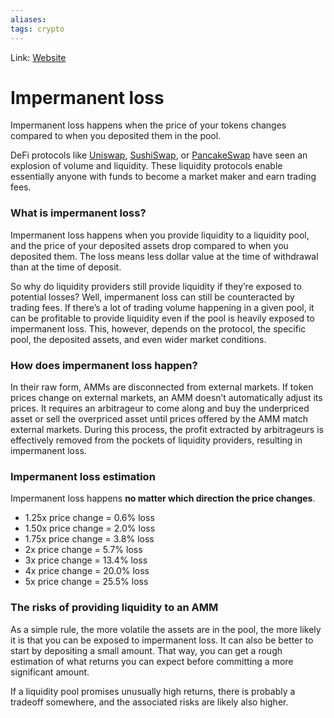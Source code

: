 ```yaml
---
aliases:
tags: crypto
---
```

Link: [Website](https://academy.binance.com/en/articles/impermanent-loss-explained)

# Impermanent loss
Impermanent loss happens when the price of your tokens changes compared to when you deposited them in the pool.

DeFi protocols like [Uniswap](https://academy.binance.com/en/articles/what-is-uniswap-and-how-does-it-work), [SushiSwap](https://academy.binance.com/en/articles/your-guide-to-sushiswap), or [PancakeSwap](https://academy.binance.com/en/articles/a-guide-to-pancakeswap) have seen an explosion of volume and liquidity. These liquidity protocols enable essentially anyone with funds to become a market maker and earn trading fees.

### What is impermanent loss?
Impermanent loss happens when you provide liquidity to a liquidity pool, and the price of your deposited assets drop compared to when you deposited them. The loss means less dollar value at the time of withdrawal than at the time of deposit.

So why do liquidity providers still provide liquidity if they’re exposed to potential losses? Well, impermanent loss can still be counteracted by trading fees. If there’s a lot of trading volume happening in a given pool, it can be profitable to provide liquidity even if the pool is heavily exposed to impermanent loss. This, however, depends on the protocol, the specific pool, the deposited assets, and even wider market conditions.

### How does impermanent loss happen?
In their raw form, AMMs are disconnected from external markets. If token prices change on external markets, an AMM doesn’t automatically adjust its prices. It requires an arbitrageur to come along and buy the underpriced asset or sell the overpriced asset until prices offered by the AMM match external markets. During this process, the profit extracted by arbitrageurs is effectively removed from the pockets of liquidity providers, resulting in impermanent loss.

### Impermanent loss estimation
Impermanent loss happens **no matter which direction the price changes**.

-   1.25x price change = 0.6% loss
-   1.50x price change = 2.0% loss
-   1.75x price change = 3.8% loss
-   2x price change = 5.7% loss
-   3x price change = 13.4% loss
-   4x price change = 20.0% loss
-   5x price change = 25.5% loss

### The risks of providing liquidity to an AMM
As a simple rule, the more volatile the assets are in the pool, the more likely it is that you can be exposed to impermanent loss. It can also be better to start by depositing a small amount. That way, you can get a rough estimation of what returns you can expect before committing a more significant amount.

If a liquidity pool promises unusually high returns, there is probably a tradeoff somewhere, and the associated risks are likely also higher.


